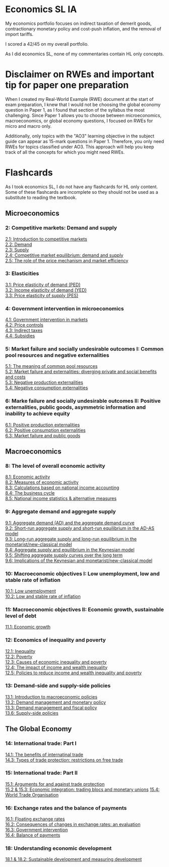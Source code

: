 # Economics SL IA
My economics portfolio focuses on indirect taxation of demerit goods, contractionary monetary policy and cost-push inflation, and the removal of import tariffs. 

I scored a 42/45 on my overall portfolio.

As I did economics SL, none of my commentaries contain HL only concepts.

# Disclaimer on RWEs and important tip for paper one preparation
When I created my Real-World Example (RWE) document at the start of exam preparation, I knew that I would not be choosing the global economy question in Paper 1, as I found that section of the syllabus the most challenging. Since Paper 1 allows you to choose between microeconomics, macroeconomics, or global economy questions, I focused on RWEs for micro and macro only.

Additionally, only topics with the "AO3" learning objective in the subject guide can appear as 15-mark questions in Paper 1. Therefore, you only need RWEs for topics classified under AO3. This approach will help you keep track of all the concepts for which you might need RWEs.

# Flashcards
As I took economics SL, I do not have any flashcards for HL only content. Some of these flashcards are incomplete so they should not be used as a substitute to reading the textbook.

## Microeconomics
### 2: Competitive markets: Demand and supply
[2.1: Introduction to competitive markets](https://quizlet.com/in/895301338/21-introduction-to-competitive-markets-flash-cards/)\
[2.2: Demand](https://quizlet.com/in/895301817/22-demand-flash-cards/)\
[2.3: Supply](https://quizlet.com/in/895302708/23-supply-flash-cards/)\
[2.4: Competitive market equilibrium: demand and supply](https://quizlet.com/in/895303801/24-competitive-market-equilibrium-demand-and-supply-flash-cards/)\
[2.5: The role of the price mechanism and market efficiency](https://quizlet.com/in/895306658/25-price-mechanism-and-market-efficiency-flash-cards/)
### 3: Elasticities
[3.1: Price elasticity of demand (PED)](https://quizlet.com/in/895310562/31-ped-flash-cards/)\
[3.2: Income elasticity of demand (YED)](https://quizlet.com/in/895313771/32-yed-flash-cards/)\
[3.3: Price elasticity of supply (PES)](https://quizlet.com/in/895314612/33-pes-flash-cards/)
### 4: Government intervention in microeconomics
[4.1: Government intervention in markets](https://quizlet.com/in/895849370/41-government-intervention-in-markets-flash-cards/)\
[4.2: Price controls](https://quizlet.com/in/895849829/42-price-controls-flash-cards/)\
[4.3: Indirect taxes](https://quizlet.com/in/896025565/43-indirect-taxes-flash-cards/)\
[4.4: Subsidies](https://quizlet.com/in/896034104/44-subsidies-flash-cards/)
### 5: Market failure and socially undesirable outcomes I: Common pool resources and negative externalities
[5.1: The meaning of common pool resources](https://quizlet.com/in/896291943/51-common-pool-resources-flash-cards/)\
[5.2: Market failure and externalities: diverging private and social benefits and costs](https://quizlet.com/in/896292743/52-market-failure-and-externalities-flash-cards/)\
[5.3: Negative production externalities](https://quizlet.com/in/896293962/53-negative-production-externalities-flash-cards/)\
[5.4: Negative consumption externalities](https://quizlet.com/in/896314991/54-negative-consumption-externalities-flash-cards/)
### 6: Marke failure and socially undesirable outcomes II: Positive externalities, public goods, asymmetric information and inability to achieve equity
[6.1: Positive production externalities](https://quizlet.com/in/896454032/61-positive-production-externality-flash-cards/)\
[6.2: Positive consumption externalities](https://quizlet.com/in/896461973/62-positive-consumption-externalities-flash-cards/)\
[6.3: Market failure and public goods](https://quizlet.com/in/896475885/63-market-failure-and-public-good-flash-cards/)

## Macroeconomics
### 8: The level of overall economic activity
[8.1: Economic activity](https://quizlet.com/in/896972873/81-economic-activity-flash-cards/)\
[8.2: Measures of economic activity](https://quizlet.com/in/896973637/82-measures-of-economic-activity-flash-cards/)\
[8.3: Calculations based on national income accounting](https://quizlet.com/in/896975655/83-calculations-based-on-national-income-accounting-flash-cards/)\
[8.4: The business cycle](https://quizlet.com/in/896976450/84-the-business-cycle-flash-cards/)\
[8.5: National income statistics & alternative measures](https://quizlet.com/in/896980963/85-national-income-statistics-alternative-measures-flash-cards/)
### 9: Aggregate demand and aggregate supply
[9.1: Aggregate demand (AD) and the aggregate demand curve](https://quizlet.com/896983012/edit)\
[9.2: Short-run aggregate supply and short-run equilibrium in the AD-AS model](https://quizlet.com/in/896989040/92-short-run-as-flash-cards/)\
[9.3: Long-run aggregate supply and long-run equilibrium in the monetarist/new-classical model](https://quizlet.com/in/897578197/93-lras-flash-cards/)\
[9.4: Aggregate supply and equilibrium in the Keynesian model](https://quizlet.com/in/897582077/94-keynesian-model-flash-cards/)\
[9.5: Shifting aggregate supply curves over the long term](https://quizlet.com/in/897583738/95-shifting-as-flash-cards/)\
[9.6: Implications of the Keynesian and monetarist/new-classical model](https://quizlet.com/in/897589302/96-implications-of-keynesian-and-monetarist-model-flash-cards/)
### 10: Macroeconomic objectives I: Low unemployment, low and stable rate of inflation
[10.1: Low unemployment](https://quizlet.com/in/897589764/101-low-unemployment-flash-cards/)\
[10.2: Low and stable rate of inflation](https://quizlet.com/in/897597811/102-low-and-stable-rate-of-inflation-flash-cards/)
### 11: Macroeconomic objectives II: Economic growth, sustainable level of debt
[11.1: Economic growth](https://quizlet.com/in/897612145/111-economic-growth-flash-cards/)
### 12: Economics of inequality and poverty
[12.1: Inequality](https://quizlet.com/in/897619366/121-inequality-flash-cards/)\
[12.2: Poverty](https://quizlet.com/in/897642110/122-poverty-flash-cards/)\
[12.3: Causes of economic inequality and poverty](https://quizlet.com/in/897649986/123-causes-of-economic-inequality-and-poverty-flash-cards/)\
[12.4: The impact of income and wealth inequality](https://quizlet.com/in/897654360/124-impact-of-income-and-wealth-inequality-flash-cards/)\
[12.5: Policies to reduce income and wealth inequality and poverty](https://quizlet.com/in/897665027/125-policies-to-reduce-inequality-flash-cards/)
### 13: Demand-side and supply-side policies
[13.1: Introduction to macroeconomic policies](https://quizlet.com/in/897903620/131-introduction-to-macroeconomic-policies-flash-cards/)\
[13.2: Demand management and monetary policy](https://quizlet.com/in/897905147/132-demand-management-and-monetary-policy-flash-cards/)\
[13.3: Demand management and fiscal policy](https://quizlet.com/in/897908916/133-demand-management-and-fiscal-policy-flash-cards/)\
[13.6: Supply-side policies](https://quizlet.com/in/897915384/136-supply-side-policies-flash-cards/)
## The Global Economy
### 14: International trade: Part I
[14.1: The benefits of internatinal trade](https://quizlet.com/in/901708769/141-the-benefits-of-international-trade-flash-cards/)\
[14.3: Types of trade protection: restrictions on free trade](https://quizlet.com/in/901711680/143-types-of-trade-protection-flash-cards/)
### 15: International trade: Part II
[15.1: Arguments for and against trade protection](https://quizlet.com/in/901725110/151-arguments-for-and-against-trade-protection-flash-cards/?funnelUUID=6cde4d8c-b840-486e-96bd-ce4fb0e7b4a7)\
[15.2 & 15.3: Economic integration: trading blocs and monetary unions](https://quizlet.com/in/901728854/152-153-trading-blocs-and-monetary-unions-flash-cards/)
[15.4: World Trade Organisation](https://quizlet.com/in/901731818/154-wto-flash-cards/)
### 16: Exchange rates and the balance of payments
[16.1: Floating exchange rates](https://quizlet.com/in/904544111/161-floating-exchange-rate-flash-cards/)\
[16.2: Consequences of changes in exchange rates: an evaluation](https://quizlet.com/in/904546274/162-consequences-of-changes-in-exchange-rates-flash-cards/)\
[16.3: Government intervention](https://quizlet.com/in/904549347/163-government-intervention-flash-cards/)\
[16.4: Balance of payments](https://quizlet.com/in/904555624/164-balance-of-payments-flash-cards/)
### 18: Understanding economic development
[18.1 & 18.2: Sustainable development and measuring development](https://quizlet.com/in/904561308/181-182-sustainable-development-and-measuring-development-flash-cards/)
